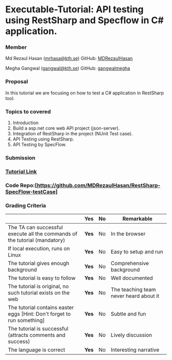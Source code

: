 # Executable-Tutorial: API testing using RestSharp and Specflow in C# application.

### Member

Md Rezaul Hasan (mrhasa@kth.se)
GitHub: [MDRezaulHasan](https://github.com/MDRezaulHasan/)

Megha Gangwal (gangwal@kth.se)
GitHub: [gangwalmegha](https://github.com/gangwalmegha/)

### Proposal

In this tutorial we are focusing on how to test a C# application in RestSharp tool.

### Topics to covered

1. Introduction
2. Build a asp.net core web API project (json-server).
3. Integration of RestSharp in the project (NUnit Test case).
4. API Testing using RestSharp.
5. API Testing by SpecFlow.

### Submission

### [Tutorial Link](https://rezaulhasan0168.medium.com/executable-tutorial-api-testing-using-restsharp-2f814bccd8ea)

### Code Repo:[https://github.com/MDRezaulHasan/RestSharp-SpecFlow-testCase]

### Grading Criteria

|                                                                                       | Yes     | No  | Remarkable                             |
| ------------------------------------------------------------------------------------- | ------- | --- | -------------------------------------- |
| The TA can successful execute all the commands of the tutorial (mandatory)            |   **Yes** | No  | In the browser                         |
| If local execution, runs on Linux                                                     | **Yes** | No  | Easy to setup and run                  |
| The tutorial gives enough background                                                  | **Yes** | No  | Comprehensive background               |
| The tutorial is easy to follow                                                        | **Yes** | No  | Well documented                        |
| The tutorial is original, no such tutorial exists on the web                          | **Yes** | No  | The teaching team never heard about it |
| The tutorial contains easter eggs [Hint: Don't forget to run something] | **Yes** | No  | Subtle and fun                         |
| The tutorial is successful (attracts comments and success)                            | **Yes** | No  | Lively discussion                      |
| The language is correct                                                               | **Yes** | No  | Interesting narrative                  |
